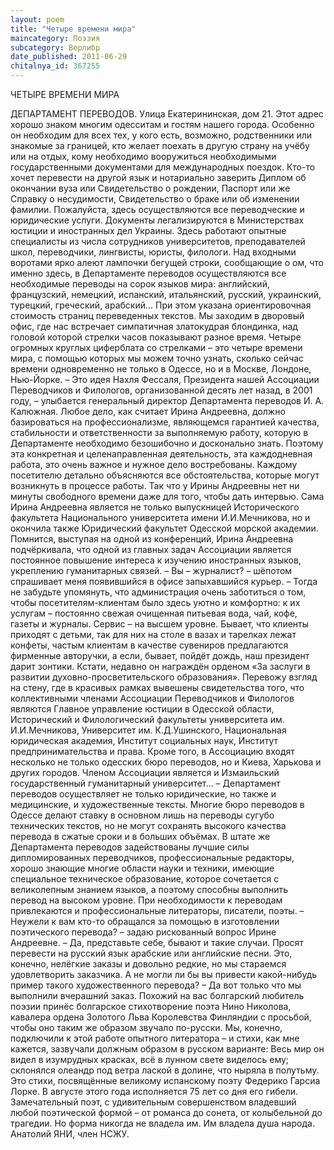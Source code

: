 ```yaml
---
layout: poem
title: "Четыре времени мира"
maincategory: Поэзия
subcategory: Верлибр
date_published: 2011-06-29
chitalnya_id: 367255
---
```




ЧЕТЫРЕ ВРЕМЕНИ МИРА

ДЕПАРТАМЕНТ ПЕРЕВОДОВ. Улица Екатерининская, дом 21. Этот адрес хорошо знаком многим одесситам и гостям нашего города. Особенно  он необходим для всех тех, у кого есть, возможно, родственники или знакомые за границей, кто желает поехать в другую страну на учёбу или на отдых, кому необходимо вооружиться необходимыми государственными документами для международных поездок. Кто-то хочет перевести на другой язык и нотариально заверить Диплом об окончании вуза или Свидетельство о рождении, Паспорт или же Справку о несудимости, Свидетельство о браке или об изменении фамилии. Пожалуйста, здесь осуществляются все переводческие и юридические услуги. Документы легализируются в Министерствах юстиции и иностранных дел Украины. Здесь работают опытные специалисты из числа сотрудников университетов, преподавателей школ, переводчики, лингвисты, юристы, филологи.
Над входными воротами ярко алеют лампочки бегущей строки, сообщающие о ом, что именно здесь, в Департаменте переводов осуществляются все необходимые переводы на сорок языков мира: английский, французский, немецкий, испанский, итальянский, русский, украинский, турецкий, греческий, арабский... При этом указана ориентировочная стоимость страниц переведенных текстов. Мы заходим в дворовый офис, где нас встречает симпатичная златокудрая блондинка, над головой которой стрелки часов показывают разное время. Четыре огромных круглых циферблата со стрелками – это четыре времени мира, с помощью которых мы можем точно узнать, сколько сейчас времени одновременно не только в Одессе, но и в Москве, Лондоне, Нью-Йорке.
– Это идея Нахля Фессаля, Президента нашей Ассоциации Переводчиков и Филологов, организованной десять лет назад, в 2001 году, – улыбается генеральный директор Департамента переводов И. А. Калюжная.
   Любое дело, как считает Ирина Андреевна, должно базироваться на профессионализме, являющемся гарантией качества, стабильности и ответственности за выполняемую работу, которую в Департаменте  необходимо безошибочно и досконально знать. Поэтому эта конкретная и целенаправленная деятельность, эта каждодневная работа, это очень важное и нужное дело востребованы. Каждому посетителю детально объясняются все обстоятельства, которые могут возникнуть в процессе работы. Так что у Ирины Андреевны нет ни минуты свободного времени даже для того, чтобы дать интервью. Сама Ирина Андреевна является не только выпускницей Исторического факультета Национального университета имени И.И.Мечникова, но и окончила также Юридический факультет Одесской морской академии.
Помнится, выступая на одной из конференций, Ирина Андреевна подчёркивала, что одной из главных задач Ассоциации является постоянное повышение интереса к изучению иностранных языков, укреплению гуманитарных связей. 
– Вы –  журналист? – шёпотом спрашивает меня появившийся в офисе запыхавшийся курьер. – Тогда не забудьте упомянуть, что администрация очень заботиться о том, чтобы посетителям-клиентам было здесь уютно и комфортно: к их услугам – постоянно свежая очищенная питьевая вода, чай, кофе, газеты и журналы. Сервис – на высшем уровне. Бывает, что клиенты приходят с детьми, так для них на столе в вазах и тарелках лежат конфеты, частым клиентам в качестве сувениров предлагаются фирменные авторучки, а если, бывает, пойдёт дождь, наш президент дарит зонтики. Кстати, недавно он награждён орденом «За заслуги в развитии духовно-просветительского образования».
   Перевожу взгляд на стену, где в красивых рамках вывешены свидетельства
того, что коллективными членами Ассоциации Переводчиков и Филологов являются Главное управление юстиции в Одесской области, Исторический и Филологический факультеты университета им. И.И.Мечникова, Университет им. К.Д.Ушинского, Национальная юридическая академия, Институт социальных наук, Институт предпринимательства и права. Кроме того, в Ассоциацию входят несколько не только одесских бюро переводов, но и Киева, Харькова и других городов. Членом Ассоциации является и Измаильский государственный гуманитарный университет...
   – Департамент переводов осуществляет не только юридические, но также и медицинские, и художественные тексты. Многие бюро переводов в Одессе делают ставку в основном лишь на переводы сугубо технических текстов, но не могут сохранять высокого качества перевода в сжатые сроки и в больших объёмах. В штате же Департамента переводов задействованы лучшие силы дипломированных переводчиков, профессиональные редакторы, хорошо  знающие многие области  науки и техники, имеющие специальное техническое образование, которое сочетается с великолепным знанием языков, а поэтому способны выполнить перевод на высоком уровне. При необходимости к переводам привлекаются и профессиональные литераторы, писатели, поэты.
– Неужели к вам кто-то обращался за помощью в изготовлении поэтического перевода? – задаю рискованный вопрос Ирине Андреевне.
– Да, представьте себе, бывают и такие случаи. Просят перевести на русский язык арабские или английские песни. Это, конечно, нелёгкие заказы и довольно редкие, но мы стараемся удовлетворить заказчика.
А не могли ли бы вы привести какой-нибудь пример такого художественного  перевода?
– Да вот только что мы выполнили вчерашний заказ. Похожий на вас болгарский любитель поэзии принёс болгарское стихотворение поэта Нино Николова, кавалера ордена Золотого Льва Королевства Финляндии с просьбой, чтобы оно таким же образом звучало по-русски. Мы, конечно, подключили к этой работе опытного литератора – и стихи, как мне кажется, зазвучали должным образом в русском варианте:
Весь мир он видел в изумрудных красках,
всё в лунном свете виделось ему;
склонялся олеандр под ветра лаской
в долине, что ныряла в полутьму.
Это стихи, посвящённые великому испанскому поэту Федерико Гарсиа Лорке. В августе этого года исполняется 75 лет со дня его гибели. Замечательный поэт, с удивительным совершенством владевший любой поэтической формой – от романса до сонета, от колыбельной до трагедии. Но форма никогда не владела им. Им владела душа народа.
Анатолий ЯНИ, член НСЖУ.






